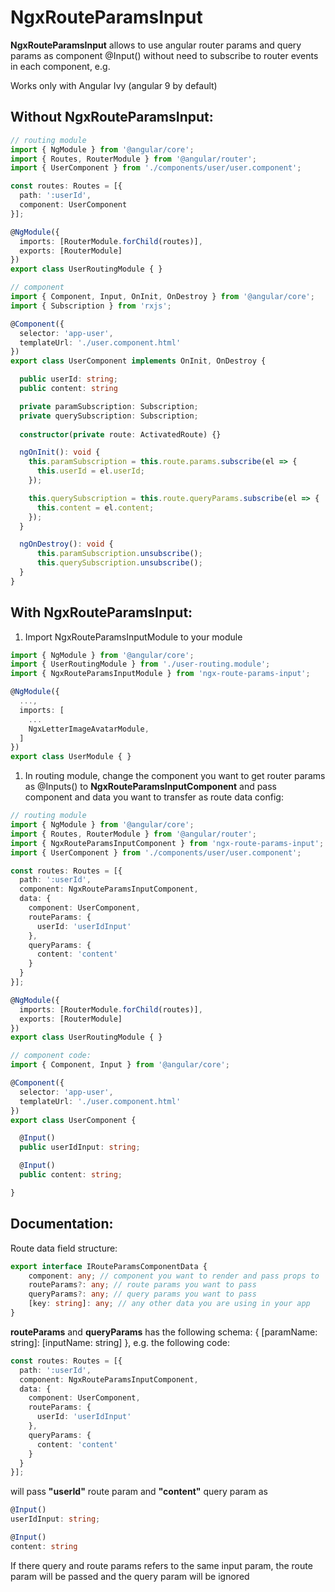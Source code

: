 # NgxRouteParamsInput

**NgxRouteParamsInput** allows to use angular router params and query params as component @Input() without need to subscribe to router events in each component, e.g.

Works only with Angular Ivy (angular 9 by default)

## Without NgxRouteParamsInput:

```typescript
// routing module
import { NgModule } from '@angular/core';
import { Routes, RouterModule } from '@angular/router';
import { UserComponent } from './components/user/user.component';

const routes: Routes = [{
  path: ':userId',
  component: UserComponent
}];

@NgModule({
  imports: [RouterModule.forChild(routes)],
  exports: [RouterModule]
})
export class UserRoutingModule { }
```

```typescript
// component
import { Component, Input, OnInit, OnDestroy } from '@angular/core';
import { Subscription } from 'rxjs';

@Component({
  selector: 'app-user',
  templateUrl: './user.component.html'
})
export class UserComponent implements OnInit, OnDestroy {

  public userId: string;
  public content: string

  private paramSubscription: Subscription;
  private querySubscription: Subscription;
    
  constructor(private route: ActivatedRoute) {}

  ngOnInit(): void {
    this.paramSubscription = this.route.params.subscribe(el => {
      this.userId = el.userId;
    });

    this.querySubscription = this.route.queryParams.subscribe(el => {
      this.content = el.content;
    });
  }

  ngOnDestroy(): void {
      this.paramSubscription.unsubscribe();
      this.querySubscription.unsubscribe();
  }
}
```

## With NgxRouteParamsInput:

1. Import NgxRouteParamsInputModule to your module

```typescript
import { NgModule } from '@angular/core';
import { UserRoutingModule } from './user-routing.module';
import { NgxRouteParamsInputModule } from 'ngx-route-params-input';

@NgModule({
  ...,
  imports: [
    ...
    NgxLetterImageAvatarModule,
  ]
})
export class UserModule { }
```
1. In routing module, change the component you want to get router params as @Inputs()
to **NgxRouteParamsInputComponent** and pass component and data you want to transfer as route data config:
```typescript
// routing module
import { NgModule } from '@angular/core';
import { Routes, RouterModule } from '@angular/router';
import { NgxRouteParamsInputComponent } from 'ngx-route-params-input';
import { UserComponent } from './components/user/user.component';

const routes: Routes = [{
  path: ':userId',
  component: NgxRouteParamsInputComponent,
  data: {
    component: UserComponent,
    routeParams: {
      userId: 'userIdInput'
    },
    queryParams: {
      content: 'content'
    }
  }
}];

@NgModule({
  imports: [RouterModule.forChild(routes)],
  exports: [RouterModule]
})
export class UserRoutingModule { }
```
```typescript
// component code:
import { Component, Input } from '@angular/core';

@Component({
  selector: 'app-user',
  templateUrl: './user.component.html'
})
export class UserComponent {

  @Input()
  public userIdInput: string;

  @Input()
  public content: string;

}
```

## Documentation:

Route data field structure:
```typescript
export interface IRouteParamsComponentData {
    component: any; // component you want to render and pass props to
    routeParams?: any; // route params you want to pass
    queryParams?: any; // query params you want to pass
    [key: string]: any; // any other data you are using in your app
}
```
**routeParams** and **queryParams** has the following schema:
{
    [paramName: string]: [inputName: string]
},
e.g. the following code:
```typescript
const routes: Routes = [{
  path: ':userId',
  component: NgxRouteParamsInputComponent,
  data: {
    component: UserComponent,
    routeParams: {
      userId: 'userIdInput'
    },
    queryParams: {
      content: 'content'
    }
  }
}];
```
will pass **"userId"** route param and **"content"** query param as
```typescript
@Input()
userIdInput: string;

@Input()
content: string
```
If there query and route params refers to the same input param, the route param will be passed and the query param will be ignored

